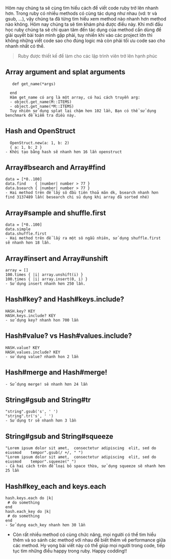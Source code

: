 Hôm nay chúng ta sẽ cùng tìm hiểu cách để viết code ruby trở lên nhanh hơn. Trong ruby có nhiều methods có cùng tác dụng như nhau (vd: tr và gsub, ...), vậy chúng ta đã từng tìm hiểu xem method nào nhanh hơn method nào không. Hôm nay chúng ta sẽ tìm khám phá được điều này. Khi mới đầu học ruby chúng ta sẽ chỉ quan tâm đến tác dụng của method cần dùng để giải quyết bài toán mình gặp phải, tuy nhiền khi vào các project lớn thì không những viết code sao cho đúng logic mà còn phải tối ưu code sao cho nhanh nhất có thể.
> Ruby được thiết kế để làm cho các lập trình viên trở lên hạnh phúc
##  Array argument and splat arguments
```
   def get_name(*args)

  end
  Hàm get_name có arg là một array, có hai cách truyền arg:
  - object.get_name(M::ITEMS)
  - object.get_name(*M::ITEMS)
  Tuy nhiên sử dụng splat lại chậm hơn 102 lần, Bạn có thể sử dụng benchmark để kiểm tra điều này.
```
## Hash and OpenStruct 
```
  OpenStruct.new(a: 1, b: 2)
  { a: 1, b: 2 }
- Khởi tạo bằng hash sẽ nhanh hơn 16 lần openstruct
```
## Array#bsearch and Array#find
```
data = [*0..100]
data.find    { |number| number > 77 }
data.bsearch { |number| number > 77 }
- Hai method trên để lấy sô đầu tiên thoả mãn dk, bsearch nhanh hơn find 3137489 lần( besearch chi sủ dụng khi array đã sorted nhé)
```
## Array#sample and shuffle.first
```
data = [*0..100]
data.simple
data.shuffle.first
- Hai method trên để lấy ra một sô ngẫu nhiên, sử dụng shuffle.first sẽ nhanh hơn 18 lần.
```
## Array#insert and Array#unshift 
```
array = []
100.times { |i| array.unshift(i) }
100.times { |i| array.insert(0, i) }
- Sử dụng insert nhanh hơn 250 lần.
```
## Hash#key? and Hash#keys.include? 
```
HASH.key? KEY
HASH.keys.include? KEY
- sử dụng key? nhanh hon 700 lần
```
## Hash#value? vs Hash#values.include? 
```
HASH.value? KEY
HASH.values.include? KEY
- sử dụng value? nhanh hon 2 lần
```
## Hash#merge and Hash#merge! 
```
- Sử dụng merge! sê nhanh hơn 24 lần
```
## String#gsub and String#tr 
```
"string".gsub('s', ' ')
"string".tr('s', ' ')
- Sử dụng tr sẽ nhanh hơn 3 lần
```
## String#gsub and String#squeeze
```
"Lorem ipsum dolor sit amet,  consectetur adipiscing  elit, sed do eiusmod    tempor".gsub(/ +/, " ")
"Lorem ipsum dolor sit amet,  consectetur adipiscing  elit, sed do eiusmod    tempor".squeeze(" ")
- Cả hai cách trên để loại bỏ space thừa, sử dụng squeeze sẽ nhanh hơn 25 lần
```
## Hash#key_each and keys.each
```
hash.keys.each do |k|
 # do something
end
hash.each_key do |k|
 # do something
end
- Sử dụng each_key nhanh hơn 30 lần
```
- Còn rất nhiều method có cùng chức năng, mọi người có thể tìm hiểu thêm và so sánh các method với nhau để biết thêm về performance giữa các method. Hy vọng bài viết này có thể giúp mọi người trong code, tiếp tục tìm những điều happy trong ruby.
Happy codding!!